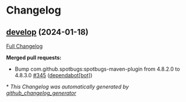 # Changelog

## [develop](https://github.com/m2e-code-quality/m2e-code-quality/tree/develop) (2024-01-18)

[Full Changelog](https://github.com/m2e-code-quality/m2e-code-quality/compare/2.1.0...develop)

**Merged pull requests:**

- Bump com.github.spotbugs:spotbugs-maven-plugin from 4.8.2.0 to 4.8.3.0 [\#345](https://github.com/m2e-code-quality/m2e-code-quality/pull/345) ([dependabot[bot]](https://github.com/apps/dependabot))



\* *This Changelog was automatically generated by [github_changelog_generator](https://github.com/github-changelog-generator/github-changelog-generator)*
